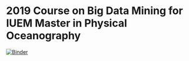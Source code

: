 # 2019 Course on Big Data Mining for IUEM Master in Physical Oceanography

[![Binder](https://binder.pangeo.io/badge.svg)](https://binder.pangeo.io/v2/gh/obidam/m2poc2019/master)
